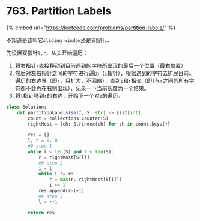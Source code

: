 # 763. Partition Labels

{% embed url="https://leetcode.com/problems/partition-labels/" %}

不知道是该叫它`sliding window`还是`三指针`...

先设置双指针`l,r`，从头开始遍历：

1. 将右指针`r`直接移动到目前遇到的字符所出现的最后一个位置（最右位置）
2. 然后对左右指针之间的字符进行遍历（`i`指针），根据遇到的字符去扩展目前`i`遍历的右边界（即`r`，只扩大，不回缩），直到`i`和`r`相交（即`l`与`r`之间的所有字符都不会再在右侧出现），记录一下当前长度为一个结果。
3. 将`l`指针移到`r`的右边，开始下一个对`i`的遍历。

```python
class Solution:
    def partitionLabels(self, S: str) -> List[int]:
        count = collections.Counter(S)
        rightMost = {ch: S.rindex(ch) for ch in count.keys()}
        
        res = []
        l, r = 0, 0
        ## step 1
        while l < len(S) and r < len(S):
            r = rightMost[S[l]]
            ## step 2
            i = l
            while i != r:
                r = max(r, rightMost[S[i]])
                i += 1
            res.append(r-l+1)
            ## step 3
            l = r+1

        return res
```

